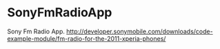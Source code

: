 # SonyFmRadioApp

Sony Fm Radio App.
http://developer.sonymobile.com/downloads/code-example-module/fm-radio-for-the-2011-xperia-phones/

